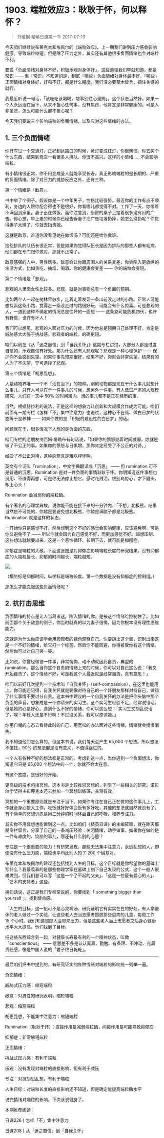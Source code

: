 # 1903. 端粒效应3：耿耿于怀，何以释怀？
> 万维钢·精英日课第一季
2017-07-13

今天咱们继续说布莱克本和埃佩尔的《端粒效应》。上一期我们讲到压力感会影响健康，导致端粒缩短。但是除了压力之外，其实还有其他很多负面情绪也会对端粒不利。

要说「负面情绪对身体不好，积极乐观对身体好」，这些道理我们早就知道，都是常识 —— 但「常识」不知道的是，到底「哪些」负面情绪对身体最不好，「哪些」正面情绪对身体好，好和不好，都是什么程度。我们没必要草木皆兵，抓住关键的就行。

我最近听说一句话，「该吃吃该喝喝，啥事别往心里搁」。这个状态当然好。如果一个人永远活在当下，从来不担心任何事，没有焦虑，他肯定是非常健康的。可是人非圣贤，怎么可能什么都不担心呢？

今天我们要说三个影响端粒的负面情绪，以及应对这些情绪的办法。 

## 1. 三个负面情绪
你开车过一个交通灯，正好到达路口的时候，黄灯变成红灯，你很懊恼。你去买个什么东西，结果到商店一看很多人排队，你很不高兴。这样的小情绪……不会影响端粒。

有小情绪很正常，你不用变成圣人就能享受长寿。真正影响端粒的是长期的、严重的负面情绪。除了对压力的威胁反应之外，还有三种。

第一个情绪是「敌意」。

书中举了个例子。假设你是一个中年男子，性格比较强势。最近你的工作有点不顺利，身边的人跟你配合得也不是很好，你看哪儿都觉得不对。工作了一天，你带着不满回到家里。妻子正在做饭，而你注意到，厨房的桌子上摆着很多没有用的广告。你心想，早上走的时候你已经告诉妻子把广告垃圾扔掉，她怎么没扔呢？你觉得妻子太懒了，你就去指责她。

这就是敌意。难道你没看见她在做饭吗？可能还是给你做饭。

抱怨排队的队伍长很正常，但是如果你觉得队伍长是因为排队的那些人都有毛病、他们都在专门跟你做对，那就不正常了。

敌意感强的人中，男性居多。敌意会让你跟周围人的关系变差，你会陷入更放纵的生活方式，比如贪吃、抽烟、喝酒。你的健康会变差 —— 你的端粒会变短。

第二个情绪是「悲观」。

悲观的人里面女性比较多。悲观，就是对事物总有一个负面的预期。

比如两个人一起在树林里散步，走着走着发现一条以前没走过的小路。正常人可能想探索这条小路，觉得走一条没走过的路很好玩，可能会有什么惊喜。可是悲观的人，一遇到这种不确定的情况总是往坏的一面想 —— 这条路可能危机四伏，也许有野兽，也许有坏人！

我们可以想见，悲观的人面对压力的时候，因为他总是预期自己处理不好，肯定是威胁感大大强于挑战感。悲观者的端粒，的确更短。

咱们以前在《从「迷之自信」到「自我关怀」》这期专栏讲过，大部分人都是过度自信的，乐观自信有好处。那为什么还有人悲观呢？悲观是一种心理保护 —— 保护你不会感到失望。如果你事先预期很好，结果不好，你就会非常失望。结果有的人为了不失望，宁可选择了悲观。

第三个情绪是「胡思乱想」。

人是动物界唯一一个不「活在当下」的物种。别的动物都是现在干什么事儿就想什么事儿，只有人可以在干一件事儿的时候，想另外一件事。有人做过严肃的大规模研究，人们在一天中 50% 的时间段内，想的事儿都不是正在经历的事。

当然，根据赫拉利的说法，正是这样的想象力让创新和大规模合作成为可能。咱们前面有一期专栏《怎样「不」集中注意力》也说过，这种心不在焉、做白日梦的状态等于是养神 —— 如果你做的是「积极的建设性的白日梦」的话。

问题就在于，很多情况下人想的是负面的东西。

咱们专栏的老朋友纳西姆·塔勒布有句话说，「如果你的愤怒随着时间减弱，你就是做了不公正的事。如果你的愤怒与日俱增，那你肯定经受了不公正的对待。」

经受了不公正对待，这种感觉真是难以释怀啊。

英文有个词叫「rumination」，中文字典翻译成「沉思」 —— 但 rumination 可不是普通的沉思。Rumination 是对一件负面的事情耿耿于怀。你明知道这件事想也没用、不值得再想，可是你无法停止想它。感时花溅泪，恨别鸟惊心，才下眉头，却上心头！

Rumination 会减弱你的端粒酶。

有个著名的心理学典故，说你能不能在接下来的十分钟内，「不想」北极熊。结果当然是不可能的，你越是要避免想北极熊，你越是满脑子都是北极熊。Rumination 就是这样的状态。

一开始你只是感觉不好。然后想到这个不好的感觉会影响健康，应该避免啊，可是你又避免不了 —— 所以你就会因为自己感觉不好，而更加感觉不好。越想压制、这些想法就越要出来。这是一个恶性循环。长期下去，就可能是抑郁症。

抑郁症是端粒的大敌。下面这张图是对抑郁症影响端粒长度的研究结果。没有抑郁症的人端粒最长，抑郁的时间越长，端粒越短。 

![](https://raw.githubusercontent.com/dalong0514/selfstudy/master/图片链接/万维钢/2019110.jpg)

（横坐标是抑郁时间，纵坐标是端粒长度。第一个数据是没有抑郁症的控制组。）

那怎么才能克服这些负面情绪呢？

## 2. 抗打击思维
负面情绪的特点是让人当局者迷。陷入情绪的你，是被这个情绪给控制住了。比如前面那个关于敌意的例子，你当时就真的以为妻子很懒，因为你根本没有理性思维能力。

这就是为什么你应该学会用旁观者的视角观察自己。你要跳出这个局，识别出来这是一个不好的情绪，给它打一个标签。然后你不能回避，你得接受你有这个情绪。然后你可以对自己笑一笑。

比如说，你曾经做错一件事，非常懊悔，动不动就因此自责，典型的 rumination。那么当你这个自责的情绪上来的时候，你可以对自己这么说：「我又开始自责了，这个情绪不好，可是我这个人最近就是经常自责，真有意思！」

咱们以前好几次提到一个技术叫「自我关怀」（self-compassion），在这里也能用上。你可能还记得，自我关怀就是要像对待自己的一个好朋友那样对待自己，做错了什么事情不要过分自责。这本书中建议的一个自我关怀的办法是把你头脑中那个负面的声音，想象成是一个你请来的实习生。这个实习生经验不足，经常说错话，但是她的心是好心。遇到什么不好的情绪，你可以这么想：「实习生又胡乱说话了，唉！年轻人还是不行啊！不过没关系，我可以原谅她。」

你用自嘲的心态去看待此时的自己，用宽松的办法面对这些情绪，情绪就会慢慢消失。

我不知道他们怎么算的，但这本书说，我们每天会产生 65,000 个想法。所以想法不值钱，90% 的想法都是没有意义、不值得跟进的。

一个人有各种不好的想法都是正常的。考虑到这一点，当你遇到一个负面想法，你知道它只是 65,000 个想法中的一个，你就不会太在意。

有这个态度，是很好的开始。

更高级的技术包括冥想。这本书是比较推崇冥想的，列举了一些相关的研究。诺贝尔学奖得主布莱克本还去参加一个冥想训练班，亲测有效。

冥想的一个重要原则就是专注于当下。如果你专注在自己正在做的这件事儿上，工作就全身心投入工作，吃饭就好好体会饭有多好吃，其他的想法就自然就没有了。有个简单的冥想训练是用三分钟的时间体会自己的呼吸，培养专注力。

其实你不用冥想也能做到这一点。比如咱们《精英日课》的主编筱颖，就在昨天那期专栏留言，分享了自己的一条减压经验：关闭情绪，动手做事。如果你在做的是一件有难度的、烧脑的事儿，哪还有什么别的心思？

专注是一个很重要的能力！有研究发现，那些无法集中注意力，永远乱想的人，即便没有什么压力感，端粒也平均比别人短了 200 个碱基对。

布莱克本和埃佩尔的建议还包括找到人生的目标。这个目标就是你希望你的墓碑上写什么？我最羡慕的是那些物理学家在墓碑上刻下自己发现的公式，这个一般人很难做到，但我们总可以写「这是一个了不起的父亲」、「这是一位最有爱心的人」、「艺术的支持者」这些。

换句话说，这正是我们专栏常说的，你要找到「 something bigger than yourself 」，找到使命感。

「人生的目标」这一招可不是心灵鸡汤，研究证明它有实实在在的好处。有人拿退休的老人做过一个实验，让这些老人去当志愿者照顾那些患病的儿童，每周工作 15 个小时。我们知道照顾人会带来压力，但是这些老人当上志愿者之后身心健康水平大大提高。他们找到了目标。

把这些东西综合到一起，对健康长寿最有利的一个精神状态，叫做 「conscientious」 —— 意思差不多是认认真真、勤勉、有条理、不冲动、充满责任感，像是中国人说的「君子终日乾乾」。 

***

最后咱们把书中提到的，有研究证实的各种情绪对端粒的影响统一列举一遍。

负面情绪：

威胁式压力感：缩短端粒

敌意：对男性的研究表明，缩短端粒

悲观：缩短端粒

胡思乱想，不能集中注意力：缩短端粒

Rumination（耿耿于怀）：直接作用是减弱端粒酶，间接作用是可能导致抑郁症

抑郁症：非常缩短端粒

正面情绪：

挑战式压力感：有利于端粒

乐观：没有发现对端粒的直接影响，但有利于减压

专注：对抗胡思乱想，有利于端粒

人生目标：对端粒长度的直接影响还不知道，但是确定能提高端粒酶水平

说完情绪对端粒的影响，下次该说健身了。 

本期推荐阅读：

日课226丨怎样「不」集中注意力

日课208丨从「迷之自信」到「自我关怀」